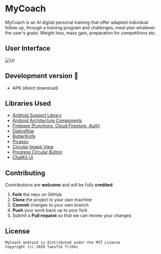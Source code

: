 

# MyCoach

MyCoach is an AI digital personal training that offer adapted individual follow up, through a training program and challenges, meal plan whatever the user's goals: Weight loss, mass gain, preparation for competitions etc.

## User Interface

![UI](https://user-images.githubusercontent.com/8300091/81869487-661ad180-9574-11ea-93f7-d8c53bccf56a.PNG)

## Development version 🔨
- APK (direct download)


## Libraries Used

- [Android Support Library](https://developer.android.com/topic/libraries/support-library/)
- [Android Architecture Components](https://developer.android.com/topic/libraries/architecture/)
- [Firebase (Functions, Cloud Firestore, Auth)](https://firebase.google.com/)
- [Dialogflow](https://cloud.google.com/dialogflow/docs/reference/rest/v2-overview)
- [ButterKnife](https://jakewharton.github.io/butterknife/)
- [Picasso](https://github.com/square/picasso)
- [Circular Image View](https://github.com/lopspower/CircularImageView)
- [Progress Circular Button](https://github.com/leandroBorgesFerreira/LoadingButtonAndroid)
- [ChatKit UI](https://github.com/stfalcon-studio/ChatKit)


## Contributing
Contributions are **welcome** and will be fully **credited**.
1.  **Fork**  the repo on GitHub
2.  **Clone**  the project to your own machine
3.  **Commit**  changes to your own branch
4.  **Push**  your work back up to your fork
5.  Submit a  **Pull request**  so that we can review your changes

## License
```
MyCoach android is distributed under the MIT License
Copyright (c) 2020 Taoufik Tribki
```
